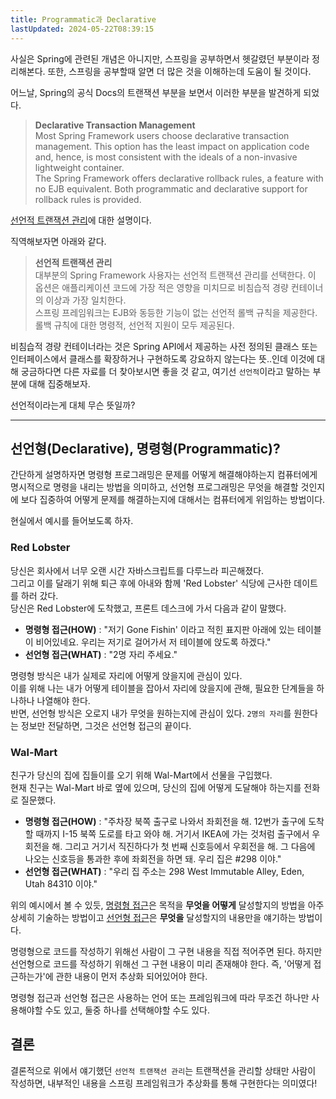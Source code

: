 ```yaml
---
title: Programmatic과 Declarative
lastUpdated: 2024-05-22T08:39:15
---
```


사실은 Spring에 관련된 개념은 아니지만, 스프링을 공부하면서 헷갈렸던 부분이라 정리해본다. 또한, 스프링을 공부할때 알면 더 많은 것을 이해하는데 도움이 될 것이다.

어느날, Spring의 공식 Docs의 트랜잭션 부분을 보면서 이러한 부분을 발견하게 되었다.

> **Declarative Transaction Management**<br>Most Spring Framework users choose declarative transaction management. This option has the least impact on application code and, hence, is most consistent with the ideals of a non-invasive lightweight container.<br>The Spring Framework offers declarative rollback rules, a feature with no EJB equivalent. Both programmatic and declarative support for rollback rules is provided.


<a href="선언적 트랜잭션.md">선언적 트랜잭션 관리</a>에 대한 설명이다.

직역해보자면 아래와 같다.

> **선언적 트랜잭션 관리**<br>대부분의 Spring Framework 사용자는 선언적 트랜잭션 관리를 선택한다. 이 옵션은 애플리케이션 코드에 가장 적은 영향을 미치므로 비침습적 경량 컨테이너의 이상과 가장 일치한다.<br>스프링 프레임워크는 EJB와 동등한 기능이 없는 선언적 롤백 규칙을 제공한다. 롤백 규칙에 대한 명령적, 선언적 지원이 모두 제공된다.

비침습적 경량 컨테이너라는 것은 Spring API에서 제공하는 사전 정의된 클래스 또는 인터페이스에서 클래스를 확장하거나 구현하도록 강요하지 않는다는 뜻..인데 이것에 대해 궁금하다면 다른 자료를 더 찾아보시면 좋을 것 같고, 여기선 `선언적`이라고 말하는 부분에 대해 집중해보자.

선언적이라는게 대체 무슨 뜻일까?

---

## 선언형(Declarative), 명령형(Programmatic)?

간단하게 설명하자면 명령형 프로그래밍은 문제를 어떻게 해결해야하는지 컴퓨터에게 명시적으로 명령을 내리는 방법을 의미하고, 선언형 프로그래밍은 무엇을 해결할 것인지에 보다 집중하여 어떻게 문제를 해결하는지에 대해서는 컴퓨터에게 위임하는 방법이다.

현실에서 예시를 들어보도록 하자.

### Red Lobster

당신은 회사에서 너무 오랜 시간 자바스크립트를 다루느라 피곤해졌다.</br>
그리고 이를 달래기 위해 퇴근 후에 아내와 함께 'Red Lobster' 식당에 근사한 데이트를 하러 갔다.</br>
당신은 Red Lobster에 도착했고, 프론트 데스크에 가서 다음과 같이 말했다.

- **명령형 접근(HOW)** : "저기 Gone Fishin' 이라고 적힌 표지판 아래에 있는 테이블이 비어있네요.
우리는 저기로 걸어가서 저 테이블에 앉도록 하겠다."
- **선언형 접근(WHAT)** : "2명 자리 주세요."

명령형 방식은 내가 실제로 자리에 어떻게 앉을지에 관심이 있다. </br>
이를 위해 나는 내가 어떻게 테이블을 잡아서 자리에 앉을지에 관해, 필요한 단계들을 하나하나 나열해야 한다.</br>
반면, 선언형 방식은 오로지 내가 무엇을 원하는지에 관심이 있다. `2명의 자리`를 원한다는 정보만 전달하면, 그것은 선언형 접근의 끝이다.

### Wal-Mart

친구가 당신의 집에 집들이를 오기 위해 Wal-Mart에서 선물을 구입했다.</br>
현재 친구는 Wal-Mart 바로 옆에 있으며, 당신의 집에 어떻게 도달해야 하는지를 전화로 질문했다.

- **명령형 접근(HOW)** : "주차장 북쪽 출구로 나와서 좌회전을 해. 12번가 출구에 도착할 때까지 I-15 북쪽 도로를 타고 와야 해. 거기서 IKEA에 가는 것처럼 출구에서 우회전을 해. 그리고 거기서 직진하다가 첫 번째 신호등에서 우회전을 해. 그 다음에 나오는 신호등을 통과한 후에 좌회전을 하면 돼. 우리 집은 #298 이야."</br>
- **선언형 접근(WHAT)** : "우리 집 주소는 298 West Immutable Alley, Eden, Utah 84310 이야."

위의 예시에서 볼 수 있듯, <u>명령형 접근</u>은 목적을 **무엇을 어떻게** 달성할지의 방법을 아주 상세히 기술하는 방법이고 <u>선언형 접근</u>은 **무엇을** 달성할지의 내용만을 얘기하는 방법이다.

명령형으로 코드를 작성하기 위해선 사람이 그 구현 내용을 직접 적어주면 된다. 하지만 선언형으로 코드를 작성하기 위해선 그 구현 내용이 미리 존재해야 한다. 즉, '어떻게 접근하는가'에 관한 내용이 먼저 추상화 되어있어야 한다.

명령형 접근과 선언형 접근은 사용하는 언어 또는 프레임워크에 따라  무조건 하나만 사용해야할 수도 있고, 둘중 하나를 선택해야할 수도 있다.

## 결론

결론적으로 위에서 얘기했던 `선언적 트랜잭션 관리`는 트랜잭션을 관리할 상태만 사람이 작성하면, 내부적인 내용을 스프링 프레임워크가 추상화를 통해 구현한다는 의미였다!
